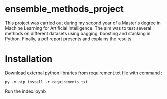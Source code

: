 # ensemble_methods_project

This project was carried out during my second year of a Master's degree in Machine Learning for Artificial Intelligence. 
The aim was to test several methods on different datasets using bagging, boosting and stacking in Python. 
Finally, a pdf report presents and explains the results.

# Installation

Download external python libraries from requirement.txt file with command :
```
py -m pip install -r requirements.txt
```
Run the index.ipynb
